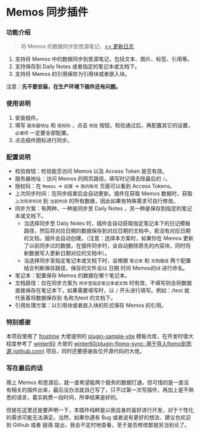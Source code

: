 
# Memos 同步插件

### 功能介绍

> 将 Memos 的数据同步到思源笔记。[<< 更新日志](https://github.com/Yimien/plugin-memos-sync/blob/main/CHANGELOG.md)

1. 支持将 Memos 中的数据同步到思源笔记，包括文本、图片、标签、引用等。
2. 支持保存到 Daily Notes 或者指定的笔记本或文档下。
3. 支持将 Memos 的引用保存为引用块或者嵌入块。

注意：**先不要安装，在生产环境下插件还有问题。**

### 使用说明

1. 安装插件。
2. 填写 `服务器地址` 和 `授权码` ，点击 `校验` 按钮，校验通过后，再配置其它的设置，`必填项` 一定要全部配置。
3. 点击插件图标进行同步。

### 配置说明

- 校验按钮：检验能否访问 Memos 以及 Access Token 是否有效。
- 服务器地址：访问 Memos 的网页路径，填写时记得去除最后的 ``/``。
- 授权码：在 `Memos`  -> `设置`  -> `我的账号` 页面可以看到 Access Tokens。
- 上次同步时间：在同步结束后会自动更新。插件在获取 Memos 数据时，获取 `上次同步时间` 到 `当前时间` 的所有数据，因此如果有特殊需求可自行修改。
- 同步方案：有两种，一种是同步至 Daily Notes ，另一种是保存到指定的笔记本或文档下。
  - 当选择同步至 Daily Notes 时，插件会自动获取指定笔记本下的日记模板路径，然后将对应日期的数据保存到对应日期的文档中，若没有对应日期的文档，插件会自动创建。（注意：选择本方案时，如果你在 Memos 更新了以前同步过的数据，在插件同步时，会自动删除原先的内容块，同时将新数据写入更新日期对应的文档中）。
  - 当选择同步至指定笔记本或文档下时，会根据 `笔记本` 和 `文档路径` 两个配置结合判断保存路径，保存的文件会以 日期 时间 Memos的id 进行命名。
- 笔记本：配置保存 Memos 的数据在哪个笔记本。
- 文档路径：仅在同步方案为 `同步至指定笔记本或文档` 时有效，不填写则会将数据直接保存在笔记本下，如果需要填写时，以 `/` 开头进行填写。例如：/test 就代表着将数据保存到 名称为test 的文档下。
- 引用处理方案：以引用块或者嵌入块的形式保存 Memos 的引用。

### 特别感谢

本项目使用了 [frostime](https://github.com/frostime) 大佬提供的 [plugin-sample-vite](https://github.com/frostime/plugin-sample-vite) 模板仓库，在开发时很大程度参考了 [winter60](https://github.com/winter60) 大佬的 [winter60/plugin-flomo-sync: 用于导入flomo到思源 (github.com)](https://github.com/winter60/plugin-flomo-sync) 项目，同时还要感谢各位开源代码的大佬。

### 写在最后的话

用上 Memos 和思源后，就一直希望能两个服务的数据打通，但可惜的是一直没有相关的插件出来，最后没办法就自己写了，只不过第一次写插件，再加上是不熟悉的语言，着实耗费一段时间，所幸结果是好的。

但是在这里还是要声明一下，本插件纯粹是以我自身的喜好进行开发，对于个性化的需求可能无法满足。当然，如果你遇有 Bug 或者说有更好的想法、建议也欢迎到 Github 或者 链滴 提出，我会不定时地查看，至于是否修改那就另当别论了。

